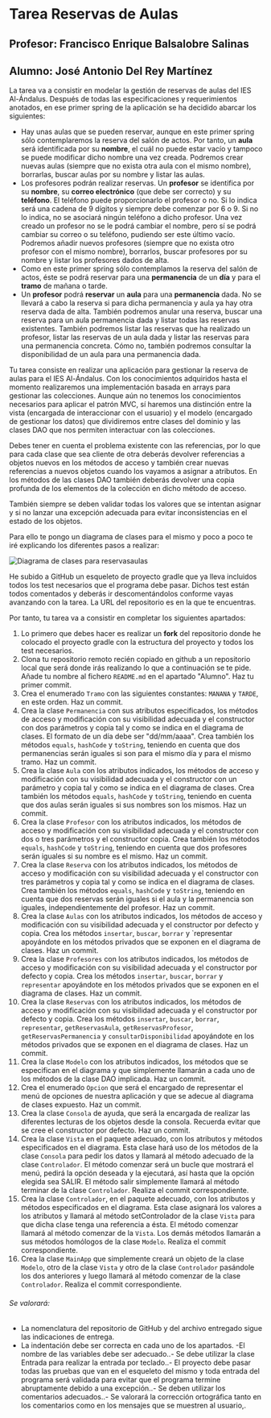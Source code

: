 # Tarea Reservas de Aulas
## Profesor: Francisco Enrique Balsalobre Salinas
## Alumno: José Antonio Del Rey Martínez

La tarea va a consistir en modelar la gestión de reservas de aulas del IES Al-Ándalus. Después de todas las especificaciones y requerimientos anotados, en ese primer spring de la aplicación se ha decidido abarcar los siguientes:

- Hay unas aulas que se pueden reservar, aunque en este primer spring sólo contemplaremos la reserva del salón de actos. Por tanto, un **aula** será identificada por su **nombre**, el cuál no puede estar vacío y tampoco se puede modificar dicho nombre una vez creada. Podremos crear nuevas aulas (siempre que no exista otra aula con el mismo nombre), borrarlas, buscar aulas por su nombre y listar las aulas.
- Los profesores podrán realizar reservas. Un **profesor** se identifica por su **nombre**, su **correo electrónico** (que debe ser correcto) y su **teléfono**. El teléfono puede proporcionarlo el profesor o no. Si lo indica será una cadena de 9 dígitos y siempre debe comenzar por 6 o 9. Si no lo indica, no se asociará ningún teléfono a dicho profesor. Una vez creado un profesor no se le podrá cambiar el nombre, pero sí se podrá cambiar su correo o su teléfono, pudiendo ser este último vacío. Podremos añadir nuevos profesores (siempre que no exista otro profesor con el mismo nombre), borrarlos, buscar profesores por su nombre y listar los profesores dados de alta.
- Como en este primer spring sólo contemplamos la reserva del salón de actos, éste se podrá reservar para una **permanencia** de un **día** y para el **tramo** de mañana o tarde.
- Un **profesor** podrá **reservar** un **aula** para una **permanencia** dada. No se llevará a cabo la reserva si para dicha permanencia y aula ya hay otra reserva dada de alta. También podremos anular una reserva, buscar una reserva para un aula  permanencia dada y listar todas las reservas existentes. También podremos listar las reservas que ha realizado un profesor, listar las reservas de un aula dada y listar las reservas para una permanencia concreta. Cómo no, también podremos consultar la disponibilidad de un aula para una permanencia dada.

Tu tarea consiste en realizar una aplicación para gestionar la reserva de aulas para el IES Al-Ándalus. Con los conocimientos adquiridos hasta el momento realizaremos una implementación basada en arrays para gestionar las colecciones. Aunque aún no tenemos los conocimientos necesarios para aplicar el patrón MVC, sí haremos una distinción entre la vista (encargada de interaccionar con el usuario) y el modelo (encargado de gestionar los datos) que dividiremos entre clases del dominio y las clases DAO que nos permiten interactuar con las colecciones.

Debes tener en cuenta el problema existente con las referencias, por lo que para cada clase que sea cliente de otra deberás devolver referencias a objetos nuevos en los métodos de acceso y también crear nuevas referencias a nuevos objetos cuando los vayamos a asignar a atributos. En los métodos de las clases DAO también deberás devolver una copia profunda de los elementos de la colección en dicho método de acceso.

También siempre se deben validar todas los valores que se intentan asignar y si no lanzar una excepción adecuada para evitar inconsistencias en el estado de los objetos.

Para ello te pongo un diagrama de clases para el mismo y poco a poco te iré explicando los diferentes pasos a realizar:

![Diagrama de clases para reservasaulas](https://github.com/andresrubiodelrio/ReservasAulas-v0/blob/main/src/main/resources/reservasaulas.png)

He subido a GitHub un esqueleto de proyecto gradle que ya lleva incluidos todos los test necesarios que el programa debe pasar. Dichos test están todos comentados y deberás ir descomentándolos conforme vayas avanzando con la tarea. La URL del repositorio es en la que te encuentras.

Por tanto, tu tarea va a consistir en completar los siguientes apartados:

1. Lo primero que debes hacer es realizar un **fork** del repositorio donde he colocado el proyecto gradle con la estructura del proyecto y todos los test necesarios.
2. Clona tu repositorio remoto recién copiado en github a un repositorio local que será donde irás realizando lo que a continuación se te pide. Añade tu nombre al fichero `README.md` en el apartado "Alumno". Haz tu primer commit.
3. Crea el enumerado `Tramo` con las siguientes constantes: `MANANA` y `TARDE`, en este orden. Haz un commit.
4. Crea la clase `Permanencia` con sus atributos especificados, los métodos de acceso y modificación con su visibilidad adecuada y el constructor con dos parámetros y copia tal y como se indica en el diagrama de clases. El formato de un día debe ser "dd/mm/aaaa".  Crea también los métodos `equals`, `hashCode` y `toString`, teniendo en cuenta que dos permanencias serán iguales si son para el mismo día y para el mismo tramo. Haz un commit.
5. Crea la clase `Aula` con los atributos indicados, los métodos de acceso y modificación con su visibilidad adecuada y el constructor con un parámetro y copia tal y como se indica en el diagrama de clases. Crea también los métodos `equals`, `hashCode` y `toString`, teniendo en cuenta que dos aulas serán iguales si sus nombres son los mismos. Haz un commit.
6. Crea la clase `Profesor` con los atributos indicados, los métodos de acceso y modificación con su visibilidad adecuada y el constructor con dos o tres parámetros y el constructor copia. Crea también los métodos `equals`, `hashCode` y `toString`, teniendo en cuenta que dos profesores serán iguales si su nombre es el mismo. Haz un commit.
7. Crea la clase `Reserva` con los atributos indicados, los métodos de acceso y modificación con su visibilidad adecuada y el constructor con tres parámetros y copia tal y como se indica en el diagrama de clases. Crea también los métodos `equals`, `hashCode` y `toString`, teniendo en cuenta que dos reservas serán iguales si el aula y la permanencia son iguales, independientemente del profesor. Haz un commit.
8. Crea la clase `Aulas` con los atributos indicados, los métodos de acceso y modificación con su visibilidad adecuada y el constructor por defecto y copia. Crea los métodos `insertar`, `buscar`, `borrar` y `representar apoyándote en los métodos privados que se exponen en el diagrama de clases. Haz un commit.
9. Crea la clase `Profesores` con los atributos indicados, los métodos de acceso y modificación con su visibilidad adecuada y el constructor por defecto y copia. Crea los métodos `insertar`, `buscar`, `borrar` y `representar` apoyándote en los métodos privados que se exponen en el diagrama de clases. Haz un commit.
10. Crea la clase `Reservas` con los atributos indicados, los métodos de acceso y modificación con su visibilidad adecuada y el constructor por defecto y copia. Crea los métodos `insertar`, `buscar`, `borrar`, `representar`, `getReservasAula`, `getReservasProfesor`, `getReservasPermanencia` y `consultarDisponibilidad` apoyándote en los métodos privados que se exponen en el diagrama de clases. Haz un commit.
11. Crea la clase `Modelo` con los atributos indicados, los métodos que se especifican en el diagrama y que simplemente llamarán a cada uno de los métodos de la clase DAO implicada. Haz un commit.
12. Crea el enumerado `Opcion` que será el encargado de representar el menú de opciones de nuestra aplicación y que se adecue al diagrama de clases expuesto. Haz un commit.
13. Crea la clase `Consola` de ayuda, que será la encargada de realizar las diferentes lecturas de los objetos desde la consola. Recuerda evitar que se cree el constructor por defecto. Haz un commit.
14. Crea la clase `Vista` en el paquete adecuado, con los atributos y métodos especificados en el diagrama. Esta clase hará uso de los métodos de la clase `Consola` para pedir los datos y llamará al método adecuado de la clase `Controlador`. El método comenzar será un bucle que mostrará el menú, pedirá la opción deseada y la ejecutará, así hasta que la opción elegida sea SALIR. El método salir simplemente llamará al método terminar de la clase `Controlador`. Realiza el commit correspondiente.
15. Crea la clase `Controlador`, en el paquete adecuado, con los atributos y métodos especificados en el diagrama. Esta clase asignará los valores a los atributos y llamará al método setControlador de la clase `Vista` para que dicha clase tenga una referencia a ésta. El método comenzar llamará al método comenzar de la `Vista`. Los demás métodos llamarán a sus métodos homólogos de la clase `Modelo`. Realiza el commit correspondiente.
16. Crea la clase `MainApp` que simplemente creará un objeto de la clase `Modelo`, otro de la clase `Vista` y otro de la clase `Controlador` pasándole los dos anteriores y luego llamará al método comenzar de la clase `Controlador`. Realiza el commit correspondiente.



###### Se valorará:
- La nomenclatura del repositorio de GitHub y del archivo entregado sigue las indicaciones de entrega.
- La indentación debe ser correcta en cada uno de los apartados.
 -El nombre de las variables debe ser adecuado..- Se debe utilizar la clase Entrada para realizar la entrada por teclado..- El proyecto debe pasar todas las pruebas que van en el esqueleto del mismo y toda entrada del programa será validada para evitar que el programa termine abruptamente debido a una excepción..- Se deben utilizar los comentarios adecuados..- Se valorará la corrección ortográfica tanto en los comentarios como en los mensajes que se muestren al usuario,.

